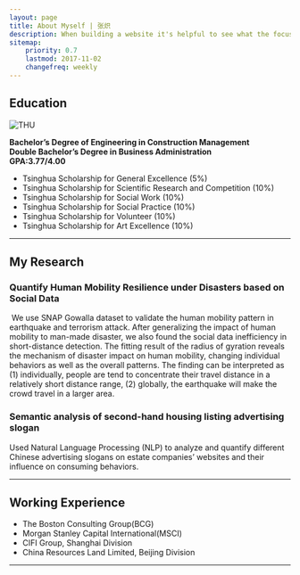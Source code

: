 ```yaml
---
layout: page
title: About Myself | 张炽
description: When building a website it's helpful to see what the focus of your site is. This page is an example of how to show a website's focus.
sitemap:
    priority: 0.7
    lastmod: 2017-11-02
    changefreq: weekly
---
```

## Education
![THU](http://i1.bvimg.com/623513/cca14a2d39b394e3.png)

**Bachelor’s Degree of Engineering in Construction Management**  
**Double Bachelor’s Degree in Business Administration**  
**GPA:3.77/4.00**  


* Tsinghua Scholarship for General Excellence (5%)  
* Tsinghua Scholarship for Scientific Research and Competition (10%)  
* Tsinghua Scholarship for Social Work (10%)  
* Tsinghua Scholarship for Social Practice (10%)  
* Tsinghua Scholarship for Volunteer (10%)  
* Tsinghua Scholarship for Art Excellence (10%)  

***
## My Research
### Quantify Human Mobility Resilience under Disasters based on Social Data
<p><span class="image left"><img src="{{ "http://i1.bvimg.com/623513/1614b524638c7543.png" | absolute_url }}" alt="" /></span>
We use SNAP Gowalla dataset to validate the human mobility pattern in earthquake and terrorism attack. 
After generalizing the impact of human mobility to man-made disaster, we also found the social data inefficiency in short-distance detection. 
The fitting result of the radius of gyration reveals the mechanism of disaster impact on human mobility, changing individual behaviors as well as the overall patterns. 
The finding can be interpreted as (1) individually, people are tend to concentrate their travel distance in a relatively short distance range, 
(2) globally, the earthquake will make the crowd travel in a larger area.</p>

### Semantic analysis of second-hand housing listing advertising slogan
Used Natural Language Processing (NLP) to analyze and quantify different Chinese advertising slogans on estate companies’ websites and their influence on consuming behaviors.  
  
  
***
## Working Experience
* The Boston Consulting Group(BCG)
* Morgan Stanley Capital International(MSCI)
* CIFI Group, Shanghai Division	
* China Resources Land Limited, Beijing Division


***
<div class="box alt">
		<div class="row 50% uniform">
			<div class="4u"><span class="image fit"><img src="{{ "http://i1.bvimg.com/623513/0bc799f7fc710c63.jpg" | absolute_url }}" alt="" /></span></div>
			<div class="4u"><span class="image fit"><img src="{{ "http://i1.bvimg.com/623513/f0eb4b3571ee66ab.jpg" | absolute_url }}" alt="" /></span></div>
			<div class="4u$"><span class="image fit"><img src="http://i1.bvimg.com/623513/7681f3dda6d90a14.jpg" alt="" /></span></div>
			<!-- Break -->
			<div class="4u"><span class="image fit"><img src="{{ "http://i1.bvimg.com/623513/d25fd7813fb3a475.jpg" | absolute_url }}" alt="" /></span></div>
			<div class="4u"><span class="image fit"><img src="{{ "http://i4.bvimg.com/623513/499dc42754913d6b.jpg" | absolute_url }}" alt="" /></span></div>
			<div class="4u$"><span class="image fit"><img src="http://i4.bvimg.com/623513/3f5a283b2d458274.jpg" alt="" /></span></div>
		</div>
	</div>
